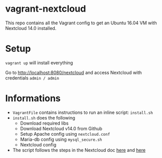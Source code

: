 # vagrant-nextcloud
This repo contains all the Vagrant config to get an Ubuntu 16.04 VM with Nextcloud 14.0 installed.

# Setup

`vagrant up` will install everything

Go to [http://localhost:8080/nextcloud](http://localhost:8080/nextcloud) and access Nextcloud with credentials `admin / admin`

# Informations

- `VagrantFile` contains instructions to run an inline script: `install.sh`
- `install.sh` does the following
    - Download required libs
    - Download Nextcloud v14.0 from Github
    - Setup Apache config using `nextcloud.conf`
    - Maria-db config using `mysql_secure.sh`
    - Nextcloud config
- The script follows the steps in the Nextcloud doc [here](https://docs.nextcloud.com/server/14/admin_manual/installation/source_installation.html#example-installation-on-ubuntu-16-04-lts-server) and [here](https://docs.nextcloud.com/server/14/admin_manual/installation/command_line_installation.html) 
